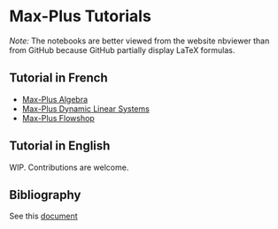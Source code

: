# Max-Plus Tutorials

*Note:* The notebooks are better viewed from the website nbviewer than from GitHub because GitHub partially display LaTeX formulas.

## Tutorial in French

- [Max-Plus Algebra](https://nbviewer.jupyter.org/github/Lecrapouille/MaxPlus.jl/blob/master/tutorial/core-fr.ipynb)
- [Max-Plus Dynamic Linear Systems](https://nbviewer.jupyter.org/github/Lecrapouille/MaxPlus.jl/blob/master/tutorial/syslin-fr.ipynb)
- [Max-Plus Flowshop](https://nbviewer.jupyter.org/github/Lecrapouille/MaxPlus.jl/blob/master/tutorial/flowshop-fr.ipynb)

## Tutorial in English

WIP. Contributions are welcome.

## Bibliography

See this [document](../docs/src/bibliography.md)
